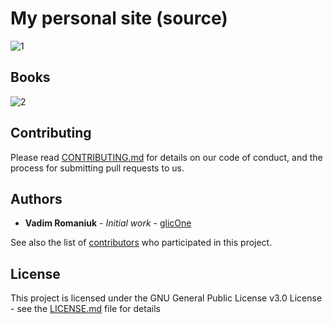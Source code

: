 # My personal site (source)

![1](http://i.imgur.com/QfIrC8Q.png)

## Books
![2](http://i.imgur.com/SiSUYXR.png)

## Contributing

Please read [CONTRIBUTING.md](CONTRIBUTING.md) for details on our code of conduct, and the process for submitting pull requests to us.

## Authors

* **Vadim Romaniuk** - *Initial work* - [glicOne](https://github.com/RomaniukVadim)

See also the list of [contributors](https://github.com/RomaniukVadim/romaniukvadim.github.io/contributors) who participated in this project.

## License

This project is licensed under the GNU General Public License v3.0 License - see the [LICENSE.md](LICENSE.md) file for details



